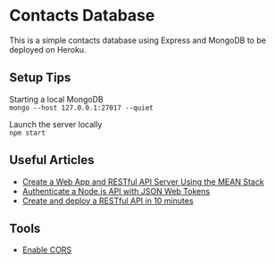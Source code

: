 # Contacts Database

This is a simple contacts database using Express and MongoDB to be deployed on Heroku.

## Setup Tips

Starting a local MongoDB  
`mongo --host 127.0.0.1:27017 --quiet`

Launch the server locally  
`npm start`

## Useful Articles

- [Create a Web App and RESTful API Server Using the MEAN Stack](https://devcenter.heroku.com/articles/mean-apps-restful-api)
- [Authenticate a Node.js API with JSON Web Tokens](https://scotch.io/tutorials/authenticate-a-node-js-api-with-json-web-tokens)
- [Create and deploy a RESTful API in 10 minutes](https://www.youtube.com/watch?v=6x-ijyG-ack)

## Tools

- [Enable CORS](https://github.com/expressjs/cors#simple-usage-enable-all-cors-requests)



